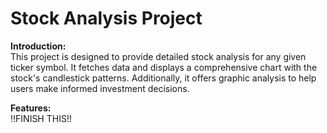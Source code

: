 # Stock Analysis Project  

**Introduction:**  
This project is designed to provide detailed stock analysis for any given ticker symbol. It fetches data and displays a comprehensive chart with the stock's candlestick patterns. Additionally, it offers graphic analysis to help users make informed investment decisions.

**Features:**  
!!FINISH THIS!!

